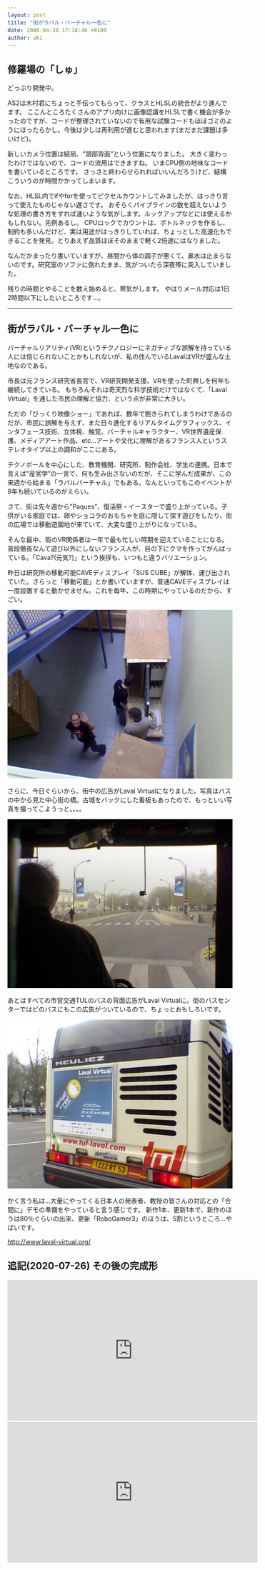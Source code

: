 ```yaml
---
layout: post
title: "街がラバル・バーチャル一色に"
date: 2006-04-20 17:18:48 +0100
author: aki
---
```

## 修羅場の「しゅ」

どっぷり開発中。

AS2は木村君にちょっと手伝ってもらって、クラスとHLSLの統合がより進んでます。
ここんところたくさんのアプリ向けに画像認識をHLSLで書く機会が多かったのですが、コードが整理されていないので有用な試験コードもほぼゴミのようにほったらかし。今後は少しは再利用が進むと思われます(まだまだ課題は多いけど)。

新しいカメラ位置は結局、"頭部背面”という位置になりました。
大きく変わったわけではないので、コードの流用はできますね。
いまCPU側の地味なコードを書いているところです。
さっさと終わらせられればいいんだろうけど、結構こういうのが時間かかってしまいます。

なお、HLSL内でifやforを使ってピクセルカウントしてみましたが、はっきり言って使えたものじゃない遅さです。
おそらくパイプラインの数を超えないような処理の書き方をすれば速いような気がします。ルックアップなどには使えるかもしれない。先例あるし。
CPUロックでカウントは、ボトルネックを作るし、制約も多いんだけど、実は用途がはっきりしていれば、ちょっとした高速化もできることを発見。とりあえず品質ほぼそのままで軽く2倍速にはなりました。

なんだかまったり書いていますが、昼間から体の調子が悪くて、鼻水は止まらないのです。研究室のソファに倒れたまま、気がついたら深夜帯に突入していました。

残りの時間とやることを数え始めると、寒気がします。
やはりメール対応は1日2時間以下にしたいところです…。

----
## 街がラバル・バーチャル一色に

バーチャルリアリティ(VR)というテクノロジーにネガティブな誤解を持っている人には信じられないことかもしれないが、私の住んでいるLavalはVRが盛んな土地なのである。

市長は元フランス研究省長官で、VR研究開発支援、VRを使った町興しを何年も継続してきている。
もちろんそれは奇天烈な科学技術だけではなくて、「Laval Virtual」を通した市民の理解と協力、という点が非常に大きい。

ただの「びっくり映像ショー」であれば、数年で飽きられてしまうわけであるのだが、市民に誤解を与えず、また日々進化するリアルタイムグラフィックス、インタフェース技術、立体視、触覚、バーチャルキャラクター、VR世界遺産保護、メディアアート作品、etc...アートや文化に理解があるフランス人というステレオタイプ以上の調和がここにある。

テクノポールを中心にした、教育機関、研究所、制作会社、学生の連携。日本で言えば“産官学”の一言で、何も生み出さないのだが、そこに学んだ成果が、この来週から始まる「ラバルバーチャル」でもある。なんといってもこのイベントが8年も続いているのがえらい。


さて、街は先々週から”Paques”、復活祭・イースターで盛り上がっている。子供がいる家庭では、卵やショコラのおもちゃを庭に隠して探す遊びをしたり、街の広場では移動遊園地が来ていて、大変な盛り上がりになっている。

そんな最中、街のVR関係者は一年で最も忙しい時期を迎えていることになる。普段徹夜なんて遊び以外にしないフランス人が、目の下にクマを作ってがんばっている。「Cava?(元気?)」という挨拶も、いつもと違うバリエーション。

昨日は研究所の移動可能CAVEディスプレイ「SUS CUBE」が解体、運び出されていた。さらっと「移動可能」とか書いていますが、普通CAVEディスプレイは一度設置すると動かせません。これを毎年、この時期にやっているのだから、すごい。

![Photo20060420-0.jpg](/assets/2006/Photo20060420-0.jpg)

さらに、今日ぐらいから、街中の広告がLaval Virtualになりました。写真はバスの中から見た中心街の橋。古城をバックにした看板もあったので、もっといい写真を撮ってこようっと。。。。

![Photo20060420-4.jpg](/assets/2006/Photo20060420-4.jpg)


あとはすべての市営交通TULのバスの背面広告がLaval Virtualに。街のバスセンターではどのバスにもこの広告がついているので、ちょっとおもしろいです。

![Photo20060420-5.jpg](/assets/2006/Photo20060420-5.jpg)


かく言う私は…大量にやってくる日本人の発表者、教授の皆さんの対応との「合間に」デモの準備をやっていると言う感じです。
新作1本、更新1本で、新作のほうは80％ぐらいの出来、更新「RoboGamer3」のほうは、5割というところ…やばいです。

http://www.laval-virtual.org/


## 追記(2020-07-26) その後の完成形

<iframe width="560" height="315" src="https://www.youtube.com/embed/N4WtupBoRMI" frameborder="0" allow="accelerometer; autoplay; encrypted-media; gyroscope; picture-in-picture" allowfullscreen></iframe>


<iframe width="560" height="315" src="https://www.youtube.com/embed/OXQBMFENQFU" frameborder="0" allow="accelerometer; autoplay; encrypted-media; gyroscope; picture-in-picture" allowfullscreen></iframe>

